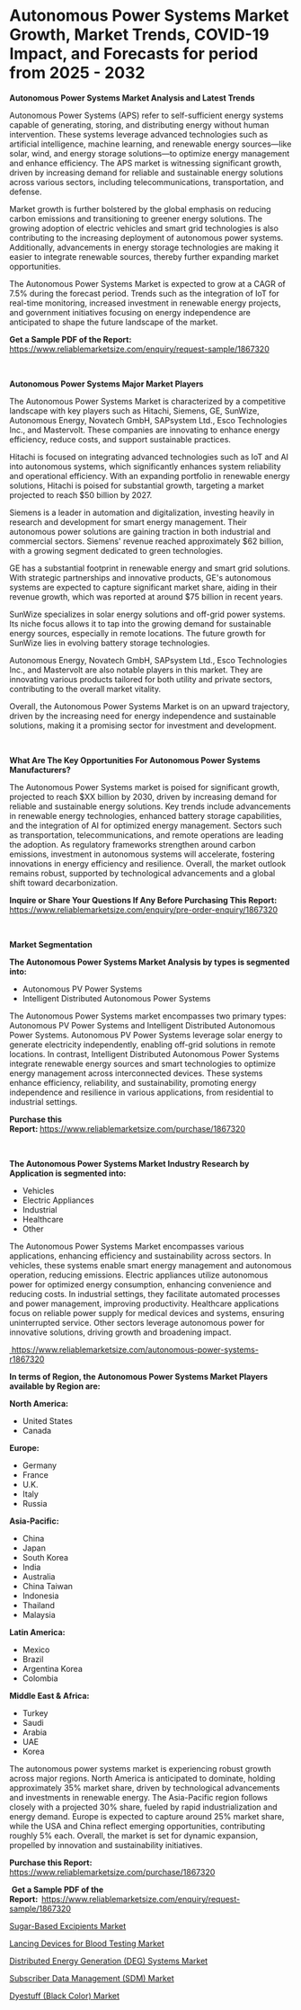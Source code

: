<p><h1>Autonomous Power Systems Market Growth, Market Trends, COVID-19 Impact, and Forecasts for period from 2025 - 2032</h1></p><p><strong>Autonomous Power Systems Market Analysis and Latest Trends</strong></p>
<p><p>Autonomous Power Systems (APS) refer to self-sufficient energy systems capable of generating, storing, and distributing energy without human intervention. These systems leverage advanced technologies such as artificial intelligence, machine learning, and renewable energy sources—like solar, wind, and energy storage solutions—to optimize energy management and enhance efficiency. The APS market is witnessing significant growth, driven by increasing demand for reliable and sustainable energy solutions across various sectors, including telecommunications, transportation, and defense.</p><p>Market growth is further bolstered by the global emphasis on reducing carbon emissions and transitioning to greener energy solutions. The growing adoption of electric vehicles and smart grid technologies is also contributing to the increasing deployment of autonomous power systems. Additionally, advancements in energy storage technologies are making it easier to integrate renewable sources, thereby further expanding market opportunities.</p><p>The Autonomous Power Systems Market is expected to grow at a CAGR of 7.5% during the forecast period. Trends such as the integration of IoT for real-time monitoring, increased investment in renewable energy projects, and government initiatives focusing on energy independence are anticipated to shape the future landscape of the market.</p></p>
<p><strong>Get a Sample PDF of the Report:&nbsp;</strong> <a href="https://www.reliablemarketsize.com/enquiry/request-sample/1867320?utm_campaign=1897&utm_medium=2&utm_source=Github&utm_content=ia&utm_term=10012025&utm_id=autonomous-power-systems">https://www.reliablemarketsize.com/enquiry/request-sample/1867320</a></p>
<p>&nbsp;</p>
<p><strong>Autonomous Power Systems Major Market Players</strong></p>
<p><p>The Autonomous Power Systems Market is characterized by a competitive landscape with key players such as Hitachi, Siemens, GE, SunWize, Autonomous Energy, Novatech GmbH, SAPsystem Ltd., Esco Technologies Inc., and Mastervolt. These companies are innovating to enhance energy efficiency, reduce costs, and support sustainable practices.</p><p>Hitachi is focused on integrating advanced technologies such as IoT and AI into autonomous systems, which significantly enhances system reliability and operational efficiency. With an expanding portfolio in renewable energy solutions, Hitachi is poised for substantial growth, targeting a market projected to reach $50 billion by 2027.</p><p>Siemens is a leader in automation and digitalization, investing heavily in research and development for smart energy management. Their autonomous power solutions are gaining traction in both industrial and commercial sectors. Siemens' revenue reached approximately $62 billion, with a growing segment dedicated to green technologies.</p><p>GE has a substantial footprint in renewable energy and smart grid solutions. With strategic partnerships and innovative products, GE's autonomous systems are expected to capture significant market share, aiding in their revenue growth, which was reported at around $75 billion in recent years.</p><p>SunWize specializes in solar energy solutions and off-grid power systems. Its niche focus allows it to tap into the growing demand for sustainable energy sources, especially in remote locations. The future growth for SunWize lies in evolving battery storage technologies.</p><p>Autonomous Energy, Novatech GmbH, SAPsystem Ltd., Esco Technologies Inc., and Mastervolt are also notable players in this market. They are innovating various products tailored for both utility and private sectors, contributing to the overall market vitality.</p><p>Overall, the Autonomous Power Systems Market is on an upward trajectory, driven by the increasing need for energy independence and sustainable solutions, making it a promising sector for investment and development.</p></p>
<p>&nbsp;</p>
<p><strong>What Are The Key Opportunities For Autonomous Power Systems Manufacturers?</strong></p>
<p><p>The Autonomous Power Systems market is poised for significant growth, projected to reach $XX billion by 2030, driven by increasing demand for reliable and sustainable energy solutions. Key trends include advancements in renewable energy technologies, enhanced battery storage capabilities, and the integration of AI for optimized energy management. Sectors such as transportation, telecommunications, and remote operations are leading the adoption. As regulatory frameworks strengthen around carbon emissions, investment in autonomous systems will accelerate, fostering innovations in energy efficiency and resilience. Overall, the market outlook remains robust, supported by technological advancements and a global shift toward decarbonization.</p></p>
<p><strong>Inquire or Share Your Questions If Any Before Purchasing This Report:</strong> <a href="https://www.reliablemarketsize.com/enquiry/pre-order-enquiry/1867320?utm_campaign=1897&utm_medium=2&utm_source=Github&utm_content=ia&utm_term=10012025&utm_id=autonomous-power-systems">https://www.reliablemarketsize.com/enquiry/pre-order-enquiry/1867320</a></p>
<p>&nbsp;</p>
<p><strong>Market Segmentation</strong></p>
<p><strong>The Autonomous Power Systems Market Analysis by types is segmented into:</strong></p>
<p><ul><li>Autonomous PV Power Systems</li><li>Intelligent Distributed Autonomous Power Systems</li></ul></p>
<p><p>The Autonomous Power Systems market encompasses two primary types: Autonomous PV Power Systems and Intelligent Distributed Autonomous Power Systems. Autonomous PV Power Systems leverage solar energy to generate electricity independently, enabling off-grid solutions in remote locations. In contrast, Intelligent Distributed Autonomous Power Systems integrate renewable energy sources and smart technologies to optimize energy management across interconnected devices. These systems enhance efficiency, reliability, and sustainability, promoting energy independence and resilience in various applications, from residential to industrial settings.</p></p>
<p><strong>Purchase this Report:&nbsp;</strong><a href="https://www.reliablemarketsize.com/purchase/1867320?utm_campaign=1897&utm_medium=2&utm_source=Github&utm_content=ia&utm_term=10012025&utm_id=autonomous-power-systems">https://www.reliablemarketsize.com/purchase/1867320</a></p>
<p>&nbsp;</p>
<p><strong>The Autonomous Power Systems Market Industry Research by Application is segmented into:</strong></p>
<p><ul><li>Vehicles</li><li>Electric Appliances</li><li>Industrial</li><li>Healthcare</li><li>Other</li></ul></p>
<p><p>The Autonomous Power Systems Market encompasses various applications, enhancing efficiency and sustainability across sectors. In vehicles, these systems enable smart energy management and autonomous operation, reducing emissions. Electric appliances utilize autonomous power for optimized energy consumption, enhancing convenience and reducing costs. In industrial settings, they facilitate automated processes and power management, improving productivity. Healthcare applications focus on reliable power supply for medical devices and systems, ensuring uninterrupted service. Other sectors leverage autonomous power for innovative solutions, driving growth and broadening impact.</p></p>
<p><a href="https://www.reliablemarketsize.com/autonomous-power-systems-r1867320?utm_campaign=1897&utm_medium=2&utm_source=Github&utm_content=ia&utm_term=10012025&utm_id=autonomous-power-systems">&nbsp;https://www.reliablemarketsize.com/autonomous-power-systems-r1867320</a></p>
<p><strong>In terms of Region, the Autonomous Power Systems Market Players available by Region are:</strong></p>
<p>
    <p> <strong> North America: </strong>
        <ul>
            <li>United States</li>
            <li>Canada</li>
        </ul>
        </p> 
    <p> <strong> Europe: </strong>
        <ul>
            <li>Germany</li>
            <li>France</li>
            <li>U.K.</li>
            <li>Italy</li>
            <li>Russia</li>
        </ul>
        </p> 
    <p> <strong> Asia-Pacific: </strong>
        <ul>
            <li>China</li>
            <li>Japan</li>
            <li>South Korea</li>
            <li>India</li>
            <li>Australia</li>
            <li>China Taiwan</li>
            <li>Indonesia</li>
            <li>Thailand</li>
            <li>Malaysia</li>
        </ul>
        </p> 
    <p> <strong> Latin America: </strong>
        <ul>
            <li>Mexico</li>
            <li>Brazil</li>
            <li>Argentina Korea</li>
            <li>Colombia</li>
        </ul>
        </p> 
    <p> <strong> Middle East & Africa: </strong>
        <ul>
            <li>Turkey</li>
            <li>Saudi</li>
            <li>Arabia</li>
            <li>UAE</li>
            <li>Korea</li>
        </ul>
    </p>
    </p>
<p><p>The autonomous power systems market is experiencing robust growth across major regions. North America is anticipated to dominate, holding approximately 35% market share, driven by technological advancements and investments in renewable energy. The Asia-Pacific region follows closely with a projected 30% share, fueled by rapid industrialization and energy demand. Europe is expected to capture around 25% market share, while the USA and China reflect emerging opportunities, contributing roughly 5% each. Overall, the market is set for dynamic expansion, propelled by innovation and sustainability initiatives.</p></p>
<p><strong>Purchase this Report: </strong><a href="https://www.reliablemarketsize.com/purchase/1867320?utm_campaign=1897&utm_medium=2&utm_source=Github&utm_content=ia&utm_term=10012025&utm_id=autonomous-power-systems">https://www.reliablemarketsize.com/purchase/1867320</a></p>
<p>&nbsp;<strong>Get a Sample PDF of the Report:&nbsp;&nbsp;</strong><a href="https://www.reliablemarketsize.com/enquiry/request-sample/1867320?utm_campaign=1897&utm_medium=2&utm_source=Github&utm_content=ia&utm_term=10012025&utm_id=autonomous-power-systems">https://www.reliablemarketsize.com/enquiry/request-sample/1867320</a></p>
<p><strong></strong></p>
<p><p><a href="https://www.linkedin.com/pulse/sugar-based-excipients-market-insights-size-share-growth-vb7ne?utm_campaign=1897&utm_medium=2&utm_source=Github&utm_content=ia&utm_term=10012025&utm_id=autonomous-power-systems">Sugar-Based Excipients Market</a></p><p><a href="https://www.linkedin.com/pulse/in-depth-lancing-devices-blood-testing-market-analysis-trends-qnpdf?utm_campaign=1897&utm_medium=2&utm_source=Github&utm_content=ia&utm_term=10012025&utm_id=autonomous-power-systems">Lancing Devices for Blood Testing Market</a></p><p><a href="https://www.linkedin.com/pulse/distributed-energy-generation-deg-systems-market-size-forecast-o9llf?utm_campaign=1897&utm_medium=2&utm_source=Github&utm_content=ia&utm_term=10012025&utm_id=autonomous-power-systems">Distributed Energy Generation (DEG) Systems Market</a></p><p><a href="https://www.linkedin.com/pulse/industry-insights-global-subscriber-data-management-sdm-tnrke?utm_campaign=1897&utm_medium=2&utm_source=Github&utm_content=ia&utm_term=10012025&utm_id=autonomous-power-systems">Subscriber Data Management (SDM) Market</a></p><p><a href="https://www.linkedin.com/pulse/in-depth-dyestuff-black-color-market-analysis-examining-ilgvf?utm_campaign=1897&utm_medium=2&utm_source=Github&utm_content=ia&utm_term=10012025&utm_id=autonomous-power-systems">Dyestuff (Black Color) Market</a></p></p>